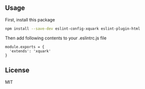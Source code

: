 ## Usage

First, install this package
```sh
npm install --save-dev eslint-config-xquark eslint-plugin-html
```
Then add following contents to your .eslintrc.js file
```
module.exports = {
  'extends': 'xquark'
}
```

## License
MIT
